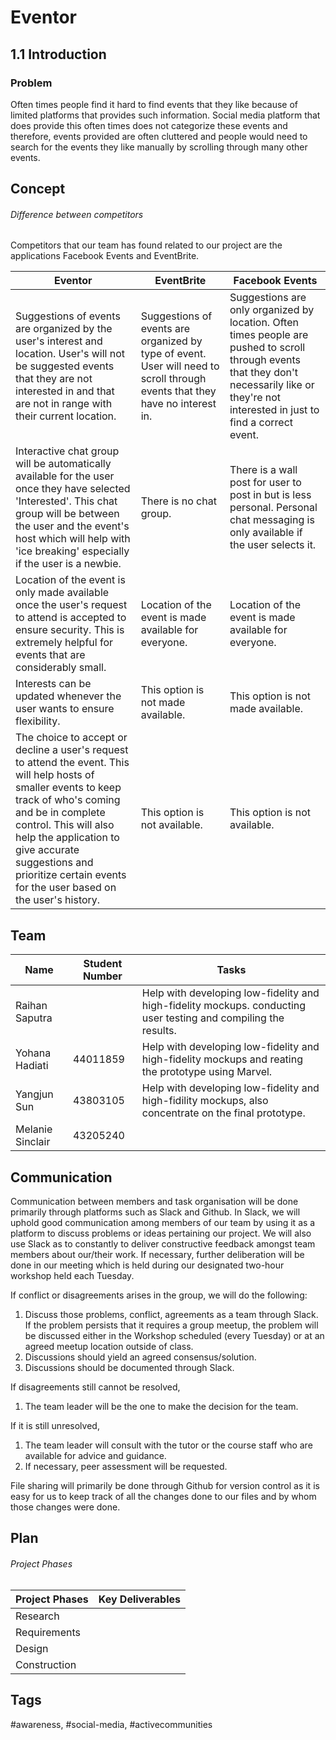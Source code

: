 <h1>Eventor</h1>

<h2>1.1 Introduction</h2>
<h3>Problem</h3>
Often times people find it hard to find events that they like because of limited platforms that provides such information. Social media platform that does provide this often times does not categorize these events and therefore, events provided are often cluttered and people would need to search for the events they like manually by scrolling through many other events.

<h2>Concept</h2>

<h6>Difference between competitors</h6>

Competitors that our team has found related to our project are the applications Facebook Events and EventBrite.

| Eventor        | EventBrite             | Facebook Events  |
| -------------- |------------------------| -----------------|
| Suggestions of events are organized by the user's interest and location. User's will not be suggested events that they are not interested in and that are not in range with their current location.      | Suggestions of events are organized by type of event. User will need to scroll through events that they have no interest in.          | Suggestions are only organized by location. Often times people are pushed to scroll through events that they don't necessarily like or they're not interested in just to find a correct event. |
| Interactive chat group will be automatically available for the user once they have selected 'Interested'. This chat group will be between the user and the event's host which will help with 'ice breaking' especially if the user is a newbie.   | There is no chat group.  |  There is a wall post for user to post in but is less personal. Personal chat messaging is only available if the user selects it. |
| Location of the event is only made available once the user's request to attend is accepted to ensure security. This is extremely helpful for events that are considerably small. | Location of the event is made available for everyone.    | Location of the event is made available for everyone.    |
| Interests can be updated whenever the user wants to ensure flexibility. | This option is not made available.     | This option is not made available.    |
| The choice to accept or decline a user's request to attend the event. This will help hosts of smaller events to keep track of who's coming and be in complete control. This will also help the application to give accurate suggestions and prioritize certain events for the user based on the user's history.  | This option is not available.              | This option is not available.         |

<h2>Team</h2>


| Name          | Student Number         | Tasks  |
| ------------- |------------------------| -------|
| Raihan Saputra      |           | Help with developing low-fidelity and high-fidelity mockups. conducting user testing and compiling the results.|
| Yohana Hadiati     | 44011859    |   Help with developing low-fidelity and high-fidelity mockups and reating the prototype using Marvel. |
| Yangjun Sun | 43803105    |   Help with developing low-fidelity and high-fidility mockups, also concentrate on the final prototype.  |
| Melanie Sinclair | 43205240     |    |


<h2>Communication</h2>

Communication between members and task organisation will be done primarily through platforms such as Slack and Github. In Slack, we will uphold good communication among members of our team by using it as a platform to discuss problems or ideas pertaining our project. We will also use Slack as to constantly to deliver constructive feedback amongst team members about our/their work. If necessary, further deliberation will be done in our meeting which is held during our designated two-hour workshop held each Tuesday.

If conflict or disagreements arises in the group, we will do the following:
1. Discuss those problems, conflict, agreements as a team through Slack. If the problem persists that it requires a group meetup, the problem will be discussed either in the Workshop scheduled (every Tuesday) or at an agreed meetup location outside of class.
2. Discussions should yield an agreed consensus/solution.
3. Discussions should be documented through Slack.

If disagreements still cannot be resolved,
1. The team leader will be the one to make the decision for the team.

If it is still unresolved,
1. The team leader will consult with the tutor or the course staff who are available for advice and guidance.
2. If necessary, peer assessment will be requested.

File sharing will primarily be done through Github for version control as it is easy for us to keep track of all the changes done to our files and by whom those changes were done. 

<h2>Plan</h2>

<h6>Project Phases</h6>

| Project Phases          | Key Deliverables        | 
| ----------------------- |-------------------------|
| Research                |                         | 
| Requirements            |                         |   
| Design                  |                         |     
| Construction            |                         |

<h2>Tags</h2> 

#awareness, #social-media, #activecommunities
